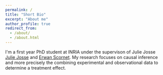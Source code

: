 ```yaml
---
permalink: /
title: "Short Bio"
excerpt: "About me"
author_profile: true
redirect_from: 
  - /about/
  - /about.html
---
```


I'm a first year PhD student at INRIA under the supervison of Julie Josse [Julie Josse](http://juliejosse.com) and [Erwan Scornet](https://erwanscornet.github.io). My research focuses on causal inference and more precisely the combining experimental and observational data to determine a treatment effect.
